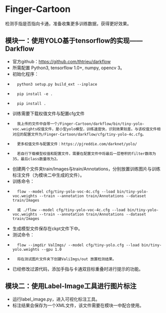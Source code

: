 # Finger-Cartoon
检测手指是否指向卡通，准备收集更多训练数据，获得更好效果。

## 模块一：使用YOLO基于tensorflow的实现——Darkflow
-	官方github：https://github.com/thtrieu/darkflow
-	所需配置  Python3, tensorflow 1.0+, numpy, opencv 3。
-	初始化程序：
-		python3 setup.py build_ext --inplace
-		pip install -e .
-		pip install .
-	训练需要下载权值文件与配置cfg文件
-		我上传的文件中自带一个/Finger-Cartoon/darkflow/bin/tiny-yolo-voc.weights权值文件，是小型yolo模型，训练速度快，识别效果较差。与该权值文件相对应的配置文件为/Finger-Cartoon/darkflow/cfg/tiny-yolo-4c.cfg。
-		更多权值文件与配置文件：https://pjreddie.com/darknet/yolo/
-		若自行下载模型权值和配置文件，需要在配置文件中将最后一层卷积的filter数改为35，最后class数量改为2。
-	创建两个文件夹train/Images与train/Annotations，分别放置训练图片与训练标注文件（为模块二中生成的文件）。
-	训练命令： 
-		flow --model cfg/tiny-yolo-voc-4c.cfg --load bin/tiny-yolo-voc.weights --train --annotation train/Annotations --dataset train/Images
-		或 ./flow --model cfg/tiny-yolo-voc-4c.cfg --load bin/tiny-yolo-voc.weights --train --annotation train/Annotations --dataset train/Images
-	生成模型文件保存在ckpt文件下中。
-	测试命令：
-		flow --imgdir ValImgs/ --model cfg/tiny-yolo.cfg --load bin/tiny-yolo.weights --gpu 1.0
-		将在测试图片文件夹下创建ValiImgs/out 放置检测结果。
-	已经修改过源代码，添加手指与卡通双目标重叠时进行提示的功能。

## 模块二：使用Label-Image工具进行图片标注
-	运行label_image.py，进入可视化标注工具。
-	标注结果会保存为一个XML文件，该文件需要在模块一中配合使用。
